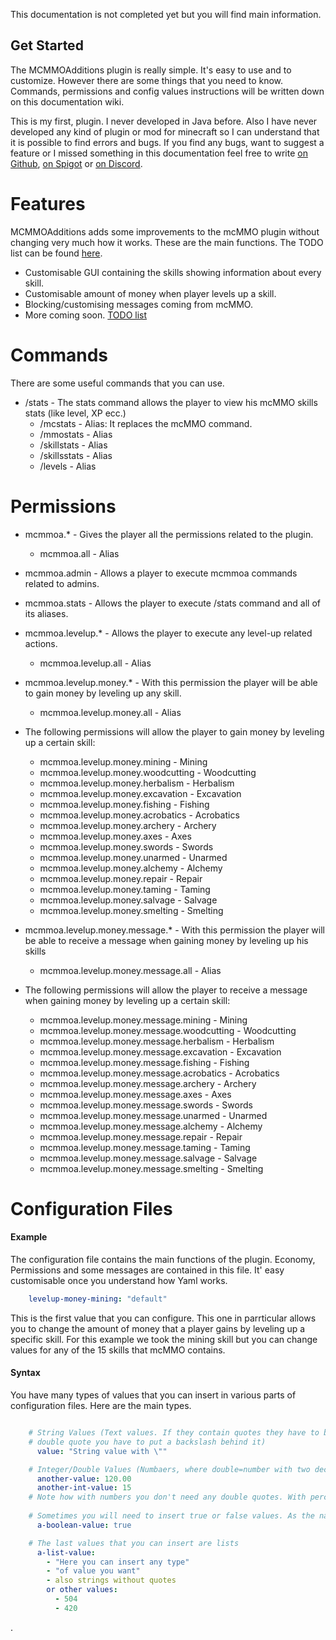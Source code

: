 This documentation is not completed yet but you will find main information.

## Get Started

The MCMMOAdditions plugin is really simple. It's easy to use and to customize. However there are some things that you 
need to know. Commands, permissions and config values instructions will be written down on this documentation wiki.

This is my first, plugin. I never developed in Java before. Also I have never developed any kind of plugin or mod for 
minecraft so I can understand that it is possible to find errors and bugs. If you find any bugs, want to suggest a 
feature or I missed something in this documentation feel free to write 
[on Github](https://github.com/Stephirio/MCMMOAdditions/issues), 
[on Spigot](https://www.spigotmc.org/threads/mcmmoadditions.472449/) or [on Discord](https://discord.gg/3DPeEfzT).

# Features

MCMMOAdditions adds some improvements to the mcMMO plugin without changing very much how it works. These are the main 
functions. The TODO list can be found [here](https://github.com/Stephirio/MCMMOAdditions/projects/1).

* Customisable GUI containing the skills showing information about every skill.
* Customisable amount of money when player levels up a skill.
* Blocking/customising messages coming from mcMMO.
* More coming soon. [TODO list](https://github.com/Stephirio/MCMMOAdditions/projects/1)

# Commands

There are some useful commands that you can use.

* /stats - The stats command allows the player to view his mcMMO skills stats (like level, XP ecc.)
    - /mcstats - Alias: It replaces the mcMMO command.
    - /mmostats - Alias
    - /skillstats - Alias
    - /skillsstats - Alias
    - /levels - Alias
    
# Permissions

* mcmmoa.* - Gives the player all the permissions related to the plugin.
    - mcmmoa.all - Alias
* mcmmoa.admin - Allows a player to execute mcmmoa commands related to admins.
* mcmmoa.stats - Allows the player to execute /stats command and all of its aliases.


* mcmmoa.levelup.* - Allows the player to execute any level-up related actions.
    - mcmmoa.levelup.all - Alias
* mcmmoa.levelup.money.* - With this permission the player will be able to gain money by leveling up any skill.
    - mcmmoa.levelup.money.all - Alias
* The following permissions will allow the player to gain money by leveling up a certain skill:
    - mcmmoa.levelup.money.mining - Mining
    - mcmmoa.levelup.money.woodcutting - Woodcutting
    - mcmmoa.levelup.money.herbalism - Herbalism
    - mcmmoa.levelup.money.excavation - Excavation
    - mcmmoa.levelup.money.fishing - Fishing
    - mcmmoa.levelup.money.acrobatics - Acrobatics
    - mcmmoa.levelup.money.archery - Archery
    - mcmmoa.levelup.money.axes - Axes
    - mcmmoa.levelup.money.swords - Swords
    - mcmmoa.levelup.money.unarmed - Unarmed
    - mcmmoa.levelup.money.alchemy - Alchemy
    - mcmmoa.levelup.money.repair - Repair
    - mcmmoa.levelup.money.taming - Taming
    - mcmmoa.levelup.money.salvage - Salvage
    - mcmmoa.levelup.money.smelting - Smelting
    

* mcmmoa.levelup.money.message.* - With this permission the player will be able to receive a message when gaining money 
by leveling up his skills 
    - mcmmoa.levelup.money.message.all - Alias                                                                                                             
* The following permissions will allow the player to receive a message when gaining money by leveling up a certain 
skill:
    - mcmmoa.levelup.money.message.mining - Mining
    - mcmmoa.levelup.money.message.woodcutting - Woodcutting
    - mcmmoa.levelup.money.message.herbalism - Herbalism
    - mcmmoa.levelup.money.message.excavation - Excavation
    - mcmmoa.levelup.money.message.fishing - Fishing
    - mcmmoa.levelup.money.message.acrobatics - Acrobatics
    - mcmmoa.levelup.money.message.archery - Archery
    - mcmmoa.levelup.money.message.axes - Axes
    - mcmmoa.levelup.money.message.swords - Swords
    - mcmmoa.levelup.money.message.unarmed - Unarmed
    - mcmmoa.levelup.money.message.alchemy - Alchemy
    - mcmmoa.levelup.money.message.repair - Repair
    - mcmmoa.levelup.money.message.taming - Taming
    - mcmmoa.levelup.money.message.salvage - Salvage
    - mcmmoa.levelup.money.message.smelting - Smelting



# Configuration Files

#### Example
The configuration file contains the main functions of the plugin. 
Economy, Permissions and some messages are contained in this file.
It' easy customisable once you understand how Yaml works.  
```yaml
    levelup-money-mining: "default"
```
This is the first value that you can configure. This one in parrticular allows you to change the amount of money that a
player gains by leveling up a specific skill. For this example we took the mining skill but you can change values for
any of the 15 skills that mcMMO contains. 

#### Syntax
You have many types of values that you can insert in various parts of configuration files. Here are the main types.

```yaml

    # String Values (Text values. If they contain quotes they have to be inside double quotes. If you want to insert a 
    # double quote you have to put a backslash behind it)
      value: "String value with \""

    # Integer/Double Values (Numbaers, where double=number with two decimals and integer a number without decimals.).
      another-value: 120.00
      another-int-value: 15
    # Note how with numbers you don't need any double quotes. With percentual or default you MUST use them.
    
    # Sometimes you will need to insert true or false values. As the name says true means true and false means false.
      a-boolean-value: true

    # The last values that you can insert are lists 
      a-list-value: 
        - "Here you can insert any type"
        - "of value you want"
        - also strings without quotes
        or other values:
          - 504
          - 420
```
.